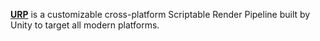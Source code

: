 [**URP**](https://docs.unity3d.com/Packages/com.unity.render-pipelines.universal@11.0/manual/index.html) is a customizable cross-platform Scriptable Render Pipeline built by Unity to target all modern platforms.
